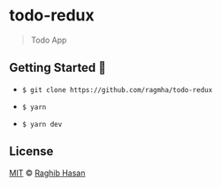 # todo-redux
> Todo App

## Getting Started 🚀

* ```$ git clone https://github.com/ragmha/todo-redux```

* ```$ yarn```

* ```$ yarn dev```

## License
[MIT](./license) © [Raghib Hasan](http://raghibm.com/)
